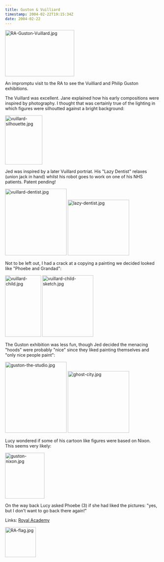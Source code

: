 ```yaml
---
title: Guston & Vuilliard
timestamp: 2004-02-22T19:15:34Z
date: 2004-02-22
---
```


<img alt="RA-Guston-Vuillard.jpg" src="http://blog.whatfettle.com/images/RA-Guston-Vuillard.jpg" width="225" height="151" border="0" />

An impromptu visit to the RA to see the Vuilliard and Philip Guston exhibitions.
<!--more-->
The Vuillard was excellent. Jane explained how his early compositions were inspired by photography. I thought that was certainly true of the lighting in which figures were silhoutted against a bright background:

<img alt="vuillard-silhouette.jpg" src="http://blog.whatfettle.com/archives/vuillard-silhouette.jpg" width="121" height="160" border="0" />

Jed was inspired by a later Vuillard portriat. His "Lazy Dentist" relaxes (union jack in hand) whilst his robot goes to work on one of his NHS patients. Patent pending!

<img alt="vuillard-dentist.jpg" src="http://blog.whatfettle.com/archives/vuilliard-dentist.jpg" width="200" height="217" border="0" />&nbsp;<img alt="lazy-dentist.jpg" src="http://blog.whatfettle.com/archives/lazy-dentist.jpg" width="200" height="181" border="0" />

Not to be left out, I had a crack at a copying a painting we decided looked like "Phoebe and Grandad": 

<img alt="vuillard-child.jpg" src="http://blog.whatfettle.com/archives/vuillard-child.jpg" width="117" height="200" border="0" />&nbsp;<img alt="vuillard-child-sketch.jpg" src="http://blog.whatfettle.com/archives/vuillard-child-sketch.jpg" width="166" height="200" border="0" />

The Guston exhibition was less fun,  though Jed decided the menacing "hoods" were probably "nice" since they liked painting themselves and "only nice people paint":

<img alt="guston-the-studio.jpg" src="http://blog.whatfettle.com/archives/guston-the-studio.jpg" width="200" height="231" border="0" />&nbsp;<img alt="ghost-city.jpg" src="http://blog.whatfettle.com/archives/ghost-city.jpg" width="200" height="201" border="0" />

Lucy wondered if some of his cartoon like figures were based on Nixon. This seems very likely:

<img alt="guston-nixon.jpg" src="http://blog.whatfettle.com/archives/guston-nixon.jpg" width="128" height="149" border="0" />

On the way back Lucy asked Phoebe (3) if she had liked the pictures: "yes, but I don't want to go back there again!"

Links:
<a href='http://www.royalacademy.org.uk'>Royal Academy</a>

<img alt="RA-flag.jpg" src="http://blog.whatfettle.com/archives/RA-flag.jpg" width="100" height="98" border="0" />
